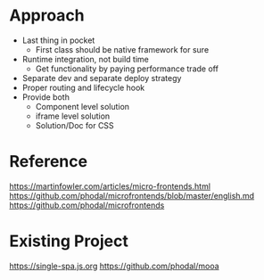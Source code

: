 # Approach
- Last thing in pocket
  - First class should be native framework for sure
- Runtime integration, not build time
  - Get functionality by paying performance trade off
- Separate dev and separate deploy strategy
- Proper routing and lifecycle hook
- Provide both
  - Component level solution
  - iframe level solution
  - Solution/Doc for CSS

# Reference
https://martinfowler.com/articles/micro-frontends.html
https://github.com/phodal/microfrontends/blob/master/english.md
https://github.com/phodal/microfrontends

# Existing Project
https://single-spa.js.org
https://github.com/phodal/mooa
